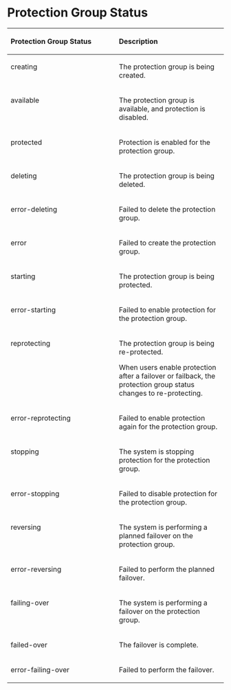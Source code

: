 # Protection Group Status<a name="EN-US_TOPIC_0126152930"></a>

<a name="table829111484620"></a>
<table><thead align="left"><tr id="row1842413141468"><th class="cellrowborder" valign="top" width="50%" id="mcps1.1.3.1.1"><p id="p15426614104619"><a name="p15426614104619"></a><a name="p15426614104619"></a><strong id="b8423527061050"><a name="b8423527061050"></a><a name="b8423527061050"></a>Protection Group Status</strong></p>
</th>
<th class="cellrowborder" valign="top" width="50%" id="mcps1.1.3.1.2"><p id="p3426814104613"><a name="p3426814104613"></a><a name="p3426814104613"></a><strong id="b84235270615457"><a name="b84235270615457"></a><a name="b84235270615457"></a>Description</strong></p>
</th>
</tr>
</thead>
<tbody><tr id="row164261714194615"><td class="cellrowborder" valign="top" width="50%" headers="mcps1.1.3.1.1 "><p id="p642614145466"><a name="p642614145466"></a><a name="p642614145466"></a>creating</p>
</td>
<td class="cellrowborder" valign="top" width="50%" headers="mcps1.1.3.1.2 "><p id="p6426114164615"><a name="p6426114164615"></a><a name="p6426114164615"></a>The protection group is being created.</p>
</td>
</tr>
<tr id="row1442601415462"><td class="cellrowborder" valign="top" width="50%" headers="mcps1.1.3.1.1 "><p id="p64265141462"><a name="p64265141462"></a><a name="p64265141462"></a>available</p>
</td>
<td class="cellrowborder" valign="top" width="50%" headers="mcps1.1.3.1.2 "><p id="p1842617149461"><a name="p1842617149461"></a><a name="p1842617149461"></a>The protection group is available, and protection is disabled. </p>
</td>
</tr>
<tr id="row185261828174014"><td class="cellrowborder" valign="top" width="50%" headers="mcps1.1.3.1.1 "><p id="p852622815401"><a name="p852622815401"></a><a name="p852622815401"></a>protected</p>
</td>
<td class="cellrowborder" valign="top" width="50%" headers="mcps1.1.3.1.2 "><p id="p13526028164014"><a name="p13526028164014"></a><a name="p13526028164014"></a>Protection is enabled for the protection group.</p>
</td>
</tr>
<tr id="row1342651412469"><td class="cellrowborder" valign="top" width="50%" headers="mcps1.1.3.1.1 "><p id="p1942601410462"><a name="p1942601410462"></a><a name="p1942601410462"></a>deleting</p>
</td>
<td class="cellrowborder" valign="top" width="50%" headers="mcps1.1.3.1.2 "><p id="p942631484617"><a name="p942631484617"></a><a name="p942631484617"></a>The protection group is being deleted.</p>
</td>
</tr>
<tr id="row164261814194619"><td class="cellrowborder" valign="top" width="50%" headers="mcps1.1.3.1.1 "><p id="p1842610144463"><a name="p1842610144463"></a><a name="p1842610144463"></a>error-deleting</p>
</td>
<td class="cellrowborder" valign="top" width="50%" headers="mcps1.1.3.1.2 "><p id="p64261014134619"><a name="p64261014134619"></a><a name="p64261014134619"></a>Failed to delete the protection group.</p>
</td>
</tr>
<tr id="row174261614124616"><td class="cellrowborder" valign="top" width="50%" headers="mcps1.1.3.1.1 "><p id="p154261714174612"><a name="p154261714174612"></a><a name="p154261714174612"></a>error</p>
</td>
<td class="cellrowborder" valign="top" width="50%" headers="mcps1.1.3.1.2 "><p id="p16426191420460"><a name="p16426191420460"></a><a name="p16426191420460"></a>Failed to create the protection group.</p>
</td>
</tr>
<tr id="row74261014134615"><td class="cellrowborder" valign="top" width="50%" headers="mcps1.1.3.1.1 "><p id="p1142619141461"><a name="p1142619141461"></a><a name="p1142619141461"></a>starting</p>
</td>
<td class="cellrowborder" valign="top" width="50%" headers="mcps1.1.3.1.2 "><p id="p1542615147461"><a name="p1542615147461"></a><a name="p1542615147461"></a>The protection group is being protected.</p>
</td>
</tr>
<tr id="row010778142613"><td class="cellrowborder" valign="top" width="50%" headers="mcps1.1.3.1.1 "><p id="p7107128102611"><a name="p7107128102611"></a><a name="p7107128102611"></a>error-starting</p>
</td>
<td class="cellrowborder" valign="top" width="50%" headers="mcps1.1.3.1.2 "><p id="p31071580268"><a name="p31071580268"></a><a name="p31071580268"></a>Failed to enable protection for the protection group.</p>
</td>
</tr>
<tr id="row4971135417810"><td class="cellrowborder" valign="top" width="50%" headers="mcps1.1.3.1.1 "><p id="p697118541087"><a name="p697118541087"></a><a name="p697118541087"></a>reprotecting</p>
</td>
<td class="cellrowborder" valign="top" width="50%" headers="mcps1.1.3.1.2 "><p id="p9807194911115"><a name="p9807194911115"></a><a name="p9807194911115"></a>The protection group is being re-protected.</p>
<p id="p09713540816"><a name="p09713540816"></a><a name="p09713540816"></a>When users enable protection after a failover or failback, the protection group status changes to re-protecting.</p>
</td>
</tr>
<tr id="row66227580517"><td class="cellrowborder" valign="top" width="50%" headers="mcps1.1.3.1.1 "><p id="p186221758145110"><a name="p186221758145110"></a><a name="p186221758145110"></a>error-reprotecting</p>
</td>
<td class="cellrowborder" valign="top" width="50%" headers="mcps1.1.3.1.2 "><p id="p11622155811517"><a name="p11622155811517"></a><a name="p11622155811517"></a>Failed to enable protection again for the protection group.</p>
</td>
</tr>
<tr id="row7426131414468"><td class="cellrowborder" valign="top" width="50%" headers="mcps1.1.3.1.1 "><p id="p14426161413461"><a name="p14426161413461"></a><a name="p14426161413461"></a>stopping</p>
</td>
<td class="cellrowborder" valign="top" width="50%" headers="mcps1.1.3.1.2 "><p id="p6426111414614"><a name="p6426111414614"></a><a name="p6426111414614"></a>The system is stopping protection for the protection group.</p>
</td>
</tr>
<tr id="row765731512616"><td class="cellrowborder" valign="top" width="50%" headers="mcps1.1.3.1.1 "><p id="p4657121519263"><a name="p4657121519263"></a><a name="p4657121519263"></a>error-stopping</p>
</td>
<td class="cellrowborder" valign="top" width="50%" headers="mcps1.1.3.1.2 "><p id="p2657111517262"><a name="p2657111517262"></a><a name="p2657111517262"></a>Failed to disable protection for the protection group.</p>
</td>
</tr>
<tr id="row7426914174610"><td class="cellrowborder" valign="top" width="50%" headers="mcps1.1.3.1.1 "><p id="p7426314124616"><a name="p7426314124616"></a><a name="p7426314124616"></a>reversing</p>
</td>
<td class="cellrowborder" valign="top" width="50%" headers="mcps1.1.3.1.2 "><p id="p1742691464616"><a name="p1742691464616"></a><a name="p1742691464616"></a>The system is performing a planned failover on the protection group.</p>
</td>
</tr>
<tr id="row118084420375"><td class="cellrowborder" valign="top" width="50%" headers="mcps1.1.3.1.1 "><p id="p3802443378"><a name="p3802443378"></a><a name="p3802443378"></a>error-reversing</p>
</td>
<td class="cellrowborder" valign="top" width="50%" headers="mcps1.1.3.1.2 "><p id="p38034411376"><a name="p38034411376"></a><a name="p38034411376"></a>Failed to perform the planned failover.</p>
</td>
</tr>
<tr id="row1142617143461"><td class="cellrowborder" valign="top" width="50%" headers="mcps1.1.3.1.1 "><p id="p20426131413462"><a name="p20426131413462"></a><a name="p20426131413462"></a>failing-over</p>
</td>
<td class="cellrowborder" valign="top" width="50%" headers="mcps1.1.3.1.2 "><p id="p174261314154614"><a name="p174261314154614"></a><a name="p174261314154614"></a>The system is performing a failover on the protection group.</p>
</td>
</tr>
<tr id="row6426101417467"><td class="cellrowborder" valign="top" width="50%" headers="mcps1.1.3.1.1 "><p id="p1642612147469"><a name="p1642612147469"></a><a name="p1642612147469"></a>failed-over</p>
</td>
<td class="cellrowborder" valign="top" width="50%" headers="mcps1.1.3.1.2 "><p id="p64261414144619"><a name="p64261414144619"></a><a name="p64261414144619"></a>The failover is complete.</p>
</td>
</tr>
<tr id="row14264147462"><td class="cellrowborder" valign="top" width="50%" headers="mcps1.1.3.1.1 "><p id="p142641412466"><a name="p142641412466"></a><a name="p142641412466"></a>error-failing-over</p>
</td>
<td class="cellrowborder" valign="top" width="50%" headers="mcps1.1.3.1.2 "><p id="p15426114144616"><a name="p15426114144616"></a><a name="p15426114144616"></a>Failed to perform the failover.</p>
</td>
</tr>
</tbody>
</table>

